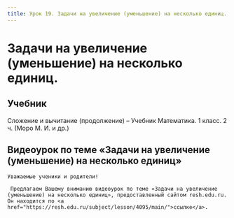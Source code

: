 ```yaml
---
title: Урок 19. Задачи на увеличение (уменьшение) на несколько единиц.
---
```


# Задачи на увеличение (уменьшение) на несколько единиц.

## Учебник

Сложение и вычитание (продолжение) – Учебник Математика. 1 класс. 2 ч. (Моро М. И. и др.)

## Видеоурок по теме «Задачи на увеличение (уменьшение) на несколько единиц»

<p>
	Уважаемые ученики и родители!  
</p>
<p>
	 Предлагаем Вашему вниманию видеоурок по теме «Задачи на увеличение (уменьшение) на несколько единиц», предоставленный сайтом resh.edu.ru. Он находится по <a href="https://resh.edu.ru/subject/lesson/4095/main/">ссылке</a>.
</p>